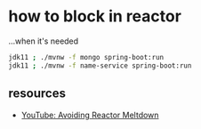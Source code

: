 # how to block in reactor
...when it's needed

```bash
jdk11 ; ./mvnw -f mongo spring-boot:run
jdk11 ; ./mvnw -f name-service spring-boot:run
```

## resources
* [YouTube: Avoiding Reactor Meltdown](https://www.youtube.com/watch?v=xCu73WVg8Ps)
